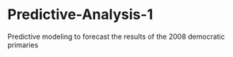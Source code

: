 # Predictive-Analysis-1
Predictive modeling to forecast the results of the 2008 democratic primaries
